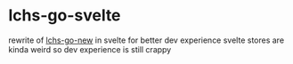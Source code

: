 # lchs-go-svelte
rewrite of [lchs-go-new](https://github.com/lchsiteam/lchs-go-new) in svelte for better dev experience
svelte stores are kinda weird so dev experience is still crappy
